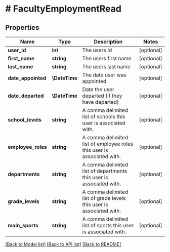 # # FacultyEmploymentRead

## Properties

Name | Type | Description | Notes
------------ | ------------- | ------------- | -------------
**user_id** | **int** | The users Id | [optional]
**first_name** | **string** | The users first name | [optional]
**last_name** | **string** | The users last name | [optional]
**date_appointed** | **\DateTime** | The date user was appointed | [optional]
**date_departed** | **\DateTime** | Date the user departed (if they have departed) | [optional]
**school_levels** | **string** | A comma delimited list of schools this user is associated with. | [optional]
**employee_roles** | **string** | A comma delimited list of employee roles this user is associated with. | [optional]
**departments** | **string** | A comma delimited list of departments this user is associated with. | [optional]
**grade_levels** | **string** | A comma delimited list of grade levels this user is associated with. | [optional]
**main_sports** | **string** | A comma delimited list of sports this user is associated with. | [optional]

[[Back to Model list]](../../README.md#models) [[Back to API list]](../../README.md#endpoints) [[Back to README]](../../README.md)

